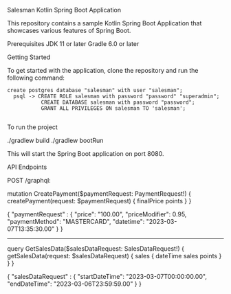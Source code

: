 Salesman Kotlin Spring Boot Application

This repository contains a sample Kotlin Spring Boot Application that showcases various features of Spring Boot.

Prerequisites
  JDK 11 or later
  Gradle 6.0 or later
  
Getting Started

To get started with the application, clone the repository and run the following command:

```
create postgres database "salesman" with user "salesman";
  psql -> CREATE ROLE salesman with password "password" "superadmin";
           CREATE DATABASE salesman with password "password";
           GRANT ALL PRIVILEGES ON salesman TO 'salesman';
           
```

To run the project 

  ./gradlew build
  ./gradlew bootRun
  
This will start the Spring Boot application on port 8080.

API Endpoints

POST /graphql: 

mutation CreatePayment($paymentRequest: PaymentRequest!) {
  createPayment(request: $paymentRequest) {
      finalPrice
      points
  }
}

{
    "paymentRequest" : {
        "price": "100.00",
        "priceModifier": 0.95,
        "paymentMethod": "MASTERCARD",
        "datetime": "2023-03-07T13:35:30.00"
    }
}

----------------------------------------------------

query GetSalesData($salesDataRequest: SalesDataRequest!) {
  getSalesData(request: $salesDataRequest) {
      sales {
          dateTime
          sales
          points
      }
  }
}

{
    "salesDataRequest" : {
        "startDateTime": "2023-03-07T00:00:00.00",
        "endDateTime": "2023-03-06T23:59:59.00"
    }
}
